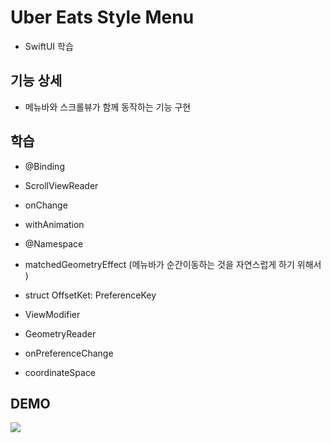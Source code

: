 #  Uber Eats Style Menu
* SwiftUI 학습

## 기능 상세
* 메뉴바와 스크롤뷰가 함께 동작하는 기능 구현

## 학습
* @Binding

* ScrollViewReader
* onChange
* withAnimation

* @Namespace
* matchedGeometryEffect
(메뉴바가 순간이동하는 것을 자연스럽게 하기 위해서 )

* struct OffsetKet: PreferenceKey
* ViewModifier

* GeometryReader

* onPreferenceChange

* coordinateSpace
 
## DEMO

<img src="https://github.com/mwoo-git/SwiftUIUberEatsMenu/blob/main/demo.gif">

